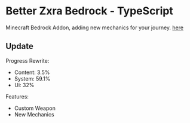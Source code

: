 # Better Zxra Bedrock - TypeScript

Minecraft Bedrock Addon, adding new mechanics for your journey. [here]("https://github.com/CrzxaExe/Better-Zxra-Bedrock")

## Update

Progress Rewrite:

- Content: 3.5%
- System: 59.1%
- Ui: 32%

Features:

- Custom Weapon
- New Mechanics
